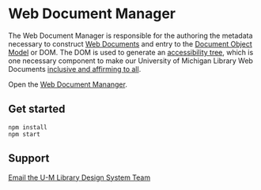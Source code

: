 # Web Document Manager

The Web Document Manager is responsible for the authoring the metadata necessary to construct [Web Documents](https://developer.mozilla.org/en-US/docs/Web/API/Document) and entry to the [Document Object Model](https://developer.mozilla.org/en-US/docs/Web/API/Document_object_model/Using_the_W3C_DOM_Level_1_Core) or DOM. The DOM is used to generate an [accessibility tree](https://developer.mozilla.org/en-US/docs/Glossary/Accessibility_tree), which is one necessary component to make our University of Michigan Library Web Documents [inclusive and affirming to all](https://www.lib.umich.edu/about-us/about-library/diversity-equity-inclusion-and-accessibility).

Open the [Web Document Mananger](https://umich-lib-webdocs.sanity.studio/desk).

## Get started

```
npm install
npm start
```

## Support

[Email the U-M Library Design System Team](library-design-system-team@umich.edu)
